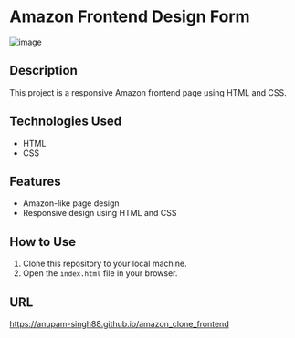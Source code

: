 # Amazon Frontend Design Form

![image](https://github.com/anupam-singh88/amazon_clone_frontend/assets/89381022/cec07966-ef72-4d8e-83f7-02d2a7485233)

## Description
This project is a responsive Amazon frontend page using HTML and CSS.

## Technologies Used
- HTML
- CSS

## Features
- Amazon-like page design
- Responsive design using HTML and CSS

## How to Use
1. Clone this repository to your local machine.
2. Open the `index.html` file in your browser.

## URL
https://anupam-singh88.github.io/amazon_clone_frontend
